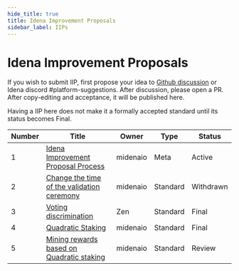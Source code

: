```yaml
---
hide_title: true
title: Idena Improvement Proposals
sidebar_label: IIPs
---
```


# Idena Improvement Proposals

If you wish to submit IIP, first propose your idea to [Github discussion](https://github.com/idena-network/idena-docs/discussions) or Idena discord #platform-suggestions.
After discussion, please open a PR. After copy-editing and acceptance, it will be published here.

Having a IIP here does not make it a formally accepted standard until its status becomes Final.

| Number | Title                                                         | Owner    | Type     | Status    |
| ------ | ------------------------------------------------------------- | -------- | -------- | --------- |
| 1      | [Idena Improvement Proposal Process](/docs/iip/iip-1)         | midenaio | Meta     | Active    |
| 2      | [Change the time of the validation ceremony](/docs/iip/iip-2) | midenaio | Standard | Withdrawn |
| 3      | [Voting discrimination](/docs/iip/iip-3)                      | Zen      | Standard | Final     |
| 4      | [Quadratic Staking](/docs/iip/iip-4)                          | midenaio | Standard | Final     |
| 5      | [Mining rewards based on Quadratic staking](/docs/iip/iip-5)  | midenaio | Standard | Review    |
